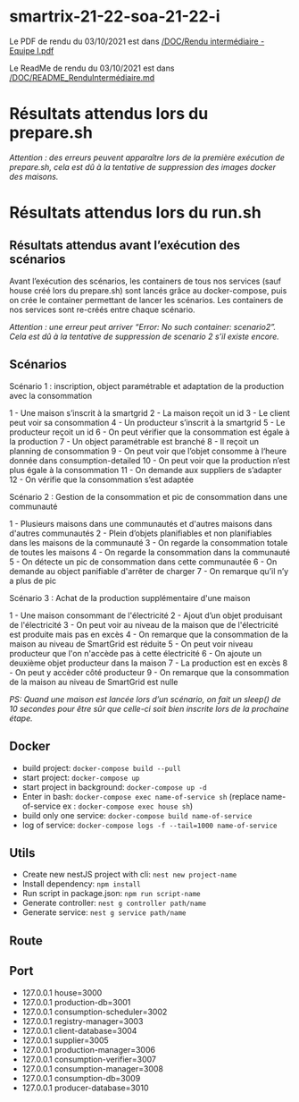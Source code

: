 # smartrix-21-22-soa-21-22-i

Le PDF de rendu du 03/10/2021 est dans [/DOC/Rendu intermédiaire - Equipe I.pdf](https://github.com/pns-si5-soa/smartrix-21-22-soa-21-22-i/blob/dev/DOC/Rendu%20interm%C3%A9diaire%20-%20Equipe%20I.pdf)

Le ReadMe de rendu du 03/10/2021 est dans [/DOC/README_RenduIntermédiaire.md](https://github.com/pns-si5-soa/smartrix-21-22-soa-21-22-i/blob/dev/DOC/README_RenduIntermédiaire.md)  

# Résultats attendus lors du prepare.sh

*Attention : des erreurs peuvent apparaître lors de la première exécution de prepare.sh, cela est dû à la tentative de suppression des images docker des maisons.* 

# Résultats attendus lors du run.sh
## Résultats attendus avant l’exécution des scénarios
Avant l’exécution des scénarios, les containers de tous nos services (sauf house créé lors du prepare.sh) sont lancés grâce au docker-compose, puis on crée le container permettant de lancer les scénarios. 
Les containers de nos services sont re-créés entre chaque scénario.

*Attention : une erreur peut arriver “Error: No such container: scenario2”. Cela est dû à la tentative de suppression de scenario 2 s’il existe encore.*

## Scénarios
Scénario 1 : inscription, object paramétrable et adaptation de la production avec la consommation

1 - Une maison s’inscrit à la smartgrid
2 - La maison reçoit un id
3 - Le client peut voir sa consommation
4 - Un producteur s’inscrit à la smartgrid
5 - Le producteur reçoit un id
6 - On peut vérifier que la consommation est égale à la production
7 - Un object paramétrable est branché
8 - Il reçoit un planning de consommation
9 - On peut voir que l’objet consomme à l‘heure donnée dans consumption-detailed
10 - On peut voir que la production n’est plus égale à la consommation
11 - On demande aux suppliers de s’adapter
12 - On vérifie que la consommation s’est adaptée

Scénario 2 : Gestion de la consommation et pic de consommation dans une communauté

1 - Plusieurs maisons dans une communautés et d'autres maisons dans d'autres communautés
2 - Plein d’objets planifiables et non planifiables dans les maisons de la communauté
3 - On regarde la consommation totale de toutes les maisons
4 - On regarde la consommation dans la communauté
5 - On détecte un pic de consommation dans cette communautée
6 - On demande au object panifiable d'arrêter de charger
7 - On remarque qu’il n’y a plus de pic 

Scénario 3 : Achat de la production supplémentaire d'une maison

1 - Une maison consommant de l'électricité
2 - Ajout d’un objet produisant de l'électricité
3 - On peut voir au niveau de la maison que de l'électricité est produite mais pas en excès
4 - On remarque que la consommation de la maison au niveau de SmartGrid est réduite
5 - On peut voir niveau producteur que l'on n'accède pas à cette électricité
6 - On ajoute un deuxième objet producteur dans la maison
7 - La production est en excès
8 - On peut y accèder côté producteur
9 - On remarque que la consommation de la maison au niveau de SmartGrid est nulle


*PS: Quand une maison est lancée lors d’un scénario, on fait un sleep() de 10 secondes pour être sûr que celle-ci soit bien inscrite lors de la prochaine étape.*

## Docker

- build project: `docker-compose build --pull`
- start project: `docker-compose up`
- start project in background: `docker-compose up -d`
- Enter in bash: `docker-compose exec name-of-service sh` (replace name-of-service ex : `docker-compose exec house sh`)
- build only one service: `docker-compose build name-of-service`
- log of service: `docker-compose logs -f --tail=1000 name-of-service`

## Utils
- Create new nestJS project with cli: `nest new project-name`
- Install dependency:  `npm install`
- Run script in package.json: `npm run script-name`
- Generate controller: `nest g controller path/name`
- Generate service: `nest g service path/name`

## Route

## Port
- 127.0.0.1 house=3000  
- 127.0.0.1 production-db=3001
- 127.0.0.1 consumption-scheduler=3002  
- 127.0.0.1 registry-manager=3003   
- 127.0.0.1 client-database=3004  
- 127.0.0.1 supplier=3005  
- 127.0.0.1 production-manager=3006 
- 127.0.0.1 consumption-verifier=3007  
- 127.0.0.1 consumption-manager=3008  
- 127.0.0.1 consumption-db=3009 
- 127.0.0.1 producer-database=3010  
